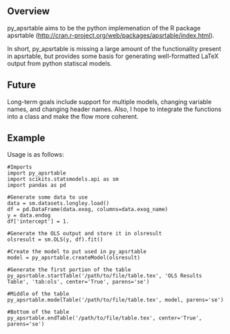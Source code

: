 Overview
--------

py_apsrtable aims to be the python implemenation of the R package apsrtable (http://cran.r-project.org/web/packages/apsrtable/index.html).

In short, py_apsrtable is missing a large amount of the functionality present in apsrtable, but provides some basis for generating well-formatted LaTeX output from python statiscal models.

Future
------

Long-term goals include support for multiple models, changing variable names, and changing header names. Also, I hope to integrate the functions into a class and make the flow more coherent.

Example
-------

Usage is as follows:
    
    #Imports
    import py_apsrtable
    import scikits.statsmodels.api as sm
    import pandas as pd

    #Generate some data to use
    data = sm.datasets.longley.load()
    df = pd.DataFrame(data.exog, columns=data.exog_name)
    y = data.endog
    df['intercept'] = 1.

    #Generate the OLS output and store it in olsresult
    olsresult = sm.OLS(y, df).fit()

    #Create the model to put used in py_apsrtable
    model = py_apsrtable.createModel(olsresult)

    #Generate the first portion of the table
    py_apsrtable.startTable('/path/to/file/table.tex', 'OLS Results Table', 'tab:ols', center='True', parens='se')

    #Middle of the table
    py_apsrtable.modelTable('/path/to/file/table.tex', model, parens='se')

    #Bottom of the table
    py_apsrtable.endTable('/path/to/file/table.tex', center='True', parens='se')


